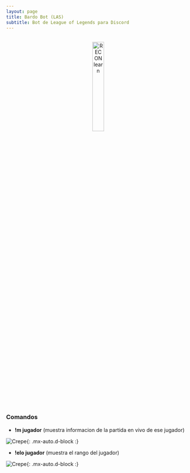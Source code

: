 ```yaml
---
layout: page
title: Bardo Bot (LAS)
subtitle: Bot de League of Legends para Discord
---
```

 
 

<br/>

<div style="width:100%;text-align:center;">
<a href="https://discord.com/oauth2/authorize?client_id=692202081150304328&permissions=8&scope=bot" target="_blank" ><img src="https://iili.io/dVgaQp.png" alt="RECON learn" width="25%"></a>
<br/>
</div>

<br/>


### Comandos

- **!m jugador** (muestra informacion de la partida en vivo de ese jugador)

![Crepe](https://iili.io/dMmREb.png){: .mx-auto.d-block :}

- **!elo jugador** (muestra el rango del jugador)

![Crepe](https://iili.io/dMmACu.png){: .mx-auto.d-block :}



